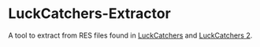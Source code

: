 # LuckCatchers-Extractor
 A tool to extract from RES files found in [LuckCatchers](https://store.steampowered.com/app/454540) and [LuckCatchers 2](https://store.steampowered.com/app/2700970).
